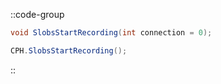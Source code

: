 ::code-group
  ```csharp [Method]
  void SlobsStartRecording(int connection = 0);
  ```
  ```csharp [Example]
  CPH.SlobsStartRecording();
  ```
::